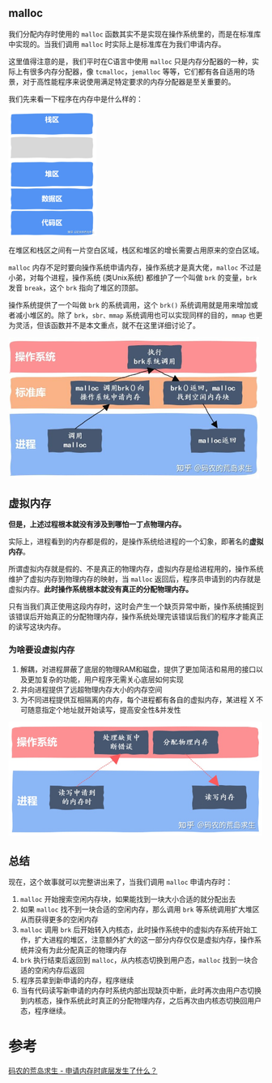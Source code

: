 ## malloc

我们分配内存时使用的 `malloc` 函数其实不是实现在操作系统里的，而是在标准库中实现的。当我们调用 `malloc` 时实际上是标准库在为我们申请内存。

这里值得注意的是，我们平时在C语言中使用 `malloc` 只是内存分配器的一种，实际上有很多内存分配器，像 `tcmalloc`，`jemalloc` 等等，它们都有各自适用的场景，对于高性能程序来说使用满足特定要求的内存分配器是至关重要的。



我们先来看一下程序在内存中是什么样的：

<img src="assets/memory.jpeg" style="zoom:33%;" />



在堆区和栈区之间有一片空白区域，栈区和堆区的增长需要占用原来的空白区域。

`malloc` 内存不足时要向操作系统申请内存，操作系统才是真大佬，`malloc` 不过是小弟，对每个进程，操作系统 (类Unix系统) 都维护了一个叫做 `brk` 的变量，`brk` 发音 `break`，这个 `brk` 指向了堆区的顶部。

操作系统提供了一个叫做 `brk` 的系统调用，这个 `brk()` 系统调用就是用来增加或者减小堆区的。除了 `brk`，`sbr、mmap` 系统调用也可以实现同样的目的，`mmap` 也更为灵活，但该函数并不是本文重点，就不在这里详细讨论了。

<img src="assets/v2-d332f6abe81dc848b62cc2f1c111f861_1440w.jpeg" alt="v2-d332f6abe81dc848b62cc2f1c111f861_1440w" style="zoom:60%;" />



## 虚拟内存

**但是，上述过程根本就没有涉及到哪怕一丁点物理内存。**

实际上，进程看到的内存都是假的，是操作系统给进程的一个幻象，即著名的**虚拟内存**。

所谓虚拟内存就是假的、不是真正的物理内存，虚拟内存是给进程用的，操作系统维护了虚拟内存到物理内存的映射，当 `malloc` 返回后，程序员申请到的内存就是虚拟内存。**此时操作系统根本就没有真正的分配物理内存。**

只有当我们真正使用这段内存时，这时会产生一个缺页异常中断，操作系统捕捉到该错误后开始真正的分配物理内存，操作系统处理完该错误后我们的程序才能真正的读写这块内存。



### 为啥要设虚拟内存

1. 解耦，对进程屏蔽了底层的物理RAM和磁盘，提供了更加简洁和易用的接口以及更加复杂的功能，用户程序无需关心底层如何实现
2. 并向进程提供了远超物理内存大小的内存空间
3. 为不同进程提供互相隔离的内存，每个进程都有各自的虚拟内存，某进程 X 不可随意指定个地址就开始读写，提高安全性&并发性

<img src="assets/v2-ea531f482dd21ee5dee88959660e3be3_1440w.jpeg" alt="v2-ea531f482dd21ee5dee88959660e3be3_1440w" style="zoom:60%;" />



## 总结

现在，这个故事就可以完整讲出来了，当我们调用 `malloc` 申请内存时：

1. `malloc` 开始搜索空闲内存块，如果能找到一块大小合适的就分配出去
2. 如果 `malloc` 找不到一块合适的空闲内存，那么调用 `brk` 等系统调用扩大堆区从而获得更多的空闲内存
3. `malloc` 调用 `brk` 后开始转入内核态，此时操作系统中的虚拟内存系统开始工作，扩大进程的堆区，注意额外扩大的这一部分内存仅仅是虚拟内存，操作系统并没有为此分配真正的物理内存
4. `brk` 执行结束后返回到 `malloc`，从内核态切换到用户态，`malloc` 找到一块合适的空闲内存后返回
5. 程序员拿到新申请的内存，程序继续
6. 当有代码读写新申请的内存时系统内部出现缺页中断，此时再次由用户态切换到内核态，操作系统此时真正的分配物理内存，之后再次由内核态切换回用户态，程序继续。



# 参考

[码农的荒岛求生 - 申请内存时底层发生了什么？](https://zhuanlan.zhihu.com/p/367386292)